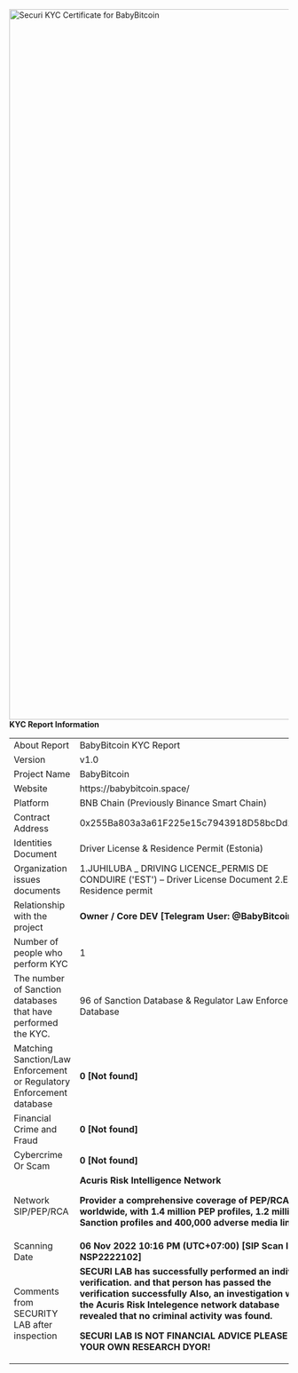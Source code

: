 <img width="1280" alt="Securi KYC Certificate for BabyBitcoin" src="https://user-images.githubusercontent.com/111109564/200182602-41dcd14d-1fc0-4645-8502-760ab9da9d2e.png">
<strong>KYC </strong><strong>Report Information</strong>
<table width="803">
<tbody>
<tr>
<td width="302">About Report</td>
<td width="501">BabyBitcoin KYC Report</td>
</tr>
<tr>
<td width="302">Version</td>
<td width="501">v1.0</td>
</tr>
<tr>
<td width="302">Project Name</td>
<td width="501">BabyBitcoin</td>
</tr>
<tr>
<td width="302">Website</td>
<td width="501">https://babybitcoin.space/</td>
</tr>
<tr>
<td width="302">Platform</td>
<td width="501">BNB Chain (Previously Binance Smart Chain)</td>
</tr>
<tr>
<td width="302">Contract Address</td>
<td width="501">0x255Ba803a3a61F225e15c7943918D58bcDd154c1</td>
</tr>
<tr>
<td width="302">Identities Document</td>
<td width="501">Driver License &amp; Residence Permit (Estonia)</td>
</tr>
<tr>
<td width="302">Organization issues documents</td>
<td width="501">1.JUHILUBA _ DRIVING LICENCE_PERMIS DE CONDUIRE ('EST') – Driver License Document
2.Estonia Residence permit</td>
</tr>
<tr>
<td width="302">Relationship with the project</td>
<td width="501"><strong>Owner / Core DEV [Telegram User:</strong> <strong>@BabyBitcoinDev]</strong></td>
</tr>
<tr>
<td width="302">Number of people who perform KYC</td>
<td width="501">1</td>
</tr>
<tr>
<td width="302">The number of Sanction databases that have performed the KYC.</td>
<td width="501">96 of Sanction Database &amp; Regulator Law Enforcement Database</td>
</tr>
<tr>
<td width="302">Matching Sanction/Law Enforcement or Regulatory Enforcement database</td>
<td width="501"><strong>0 [Not found]</strong></td>
</tr>
<tr>
<td width="302">Financial Crime and Fraud</td>
<td width="501"><strong>0 [Not found]</strong></td>
</tr>
<tr>
<td width="302">Cybercrime Or Scam</td>
<td width="501"><strong>0 [Not found]</strong></td>
</tr>
<tr>
<td width="302">Network SIP/PEP/RCA</td>
<td width="501"><strong>Acuris Risk Intelligence Network</strong>

<strong>Provider a comprehensive coverage of PEP/RCA/SIP worldwide, with 1.4 million PEP profiles, 1.2 million Sanction profiles and 400,000 adverse media link</strong></td>
</tr>
<tr>
<td width="302">Scanning Date</td>
<td width="501"><strong>06 Nov 2022 10:16 PM (UTC+07:00) [SIP Scan ID: NSP2222102]</strong></td>
</tr>
<tr>
<td width="302">Comments from SECURITY LAB after inspection</td>
<td width="501"><strong>SECURI LAB has successfully performed an individual verification. and that person has passed the verification successfully Also, an investigation with the Acuris Risk Intelegence network database revealed that no criminal activity was found.</strong>

<strong>SECURI LAB IS NOT FINANCIAL ADVICE PLEASE DO YOUR OWN RESEARCH DYOR!</strong></td>
</tr>
</tbody>
</table>
